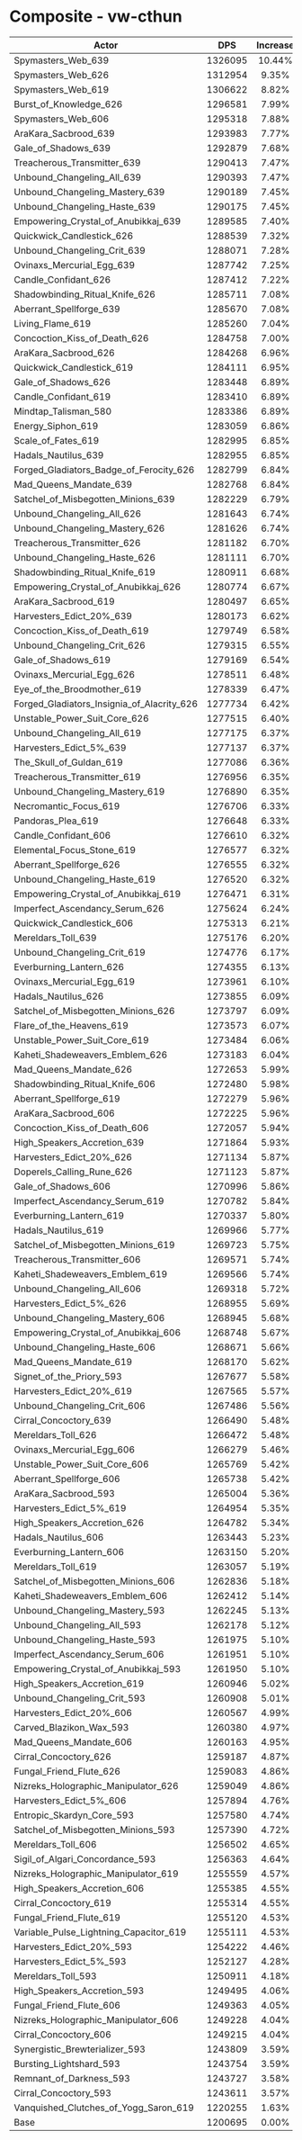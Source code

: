 # Composite - vw-cthun
| Actor | DPS | Increase |
|---|:---:|:---:|
|Spymasters_Web_639|1326095|10.44%|
|Spymasters_Web_626|1312954|9.35%|
|Spymasters_Web_619|1306622|8.82%|
|Burst_of_Knowledge_626|1296581|7.99%|
|Spymasters_Web_606|1295318|7.88%|
|AraKara_Sacbrood_639|1293983|7.77%|
|Gale_of_Shadows_639|1292879|7.68%|
|Treacherous_Transmitter_639|1290413|7.47%|
|Unbound_Changeling_All_639|1290393|7.47%|
|Unbound_Changeling_Mastery_639|1290189|7.45%|
|Unbound_Changeling_Haste_639|1290175|7.45%|
|Empowering_Crystal_of_Anubikkaj_639|1289585|7.40%|
|Quickwick_Candlestick_626|1288539|7.32%|
|Unbound_Changeling_Crit_639|1288071|7.28%|
|Ovinaxs_Mercurial_Egg_639|1287742|7.25%|
|Candle_Confidant_626|1287412|7.22%|
|Shadowbinding_Ritual_Knife_626|1285711|7.08%|
|Aberrant_Spellforge_639|1285670|7.08%|
|Living_Flame_619|1285260|7.04%|
|Concoction_Kiss_of_Death_626|1284758|7.00%|
|AraKara_Sacbrood_626|1284268|6.96%|
|Quickwick_Candlestick_619|1284111|6.95%|
|Gale_of_Shadows_626|1283448|6.89%|
|Candle_Confidant_619|1283410|6.89%|
|Mindtap_Talisman_580|1283386|6.89%|
|Energy_Siphon_619|1283059|6.86%|
|Scale_of_Fates_619|1282995|6.85%|
|Hadals_Nautilus_639|1282955|6.85%|
|Forged_Gladiators_Badge_of_Ferocity_626|1282799|6.84%|
|Mad_Queens_Mandate_639|1282768|6.84%|
|Satchel_of_Misbegotten_Minions_639|1282229|6.79%|
|Unbound_Changeling_All_626|1281643|6.74%|
|Unbound_Changeling_Mastery_626|1281626|6.74%|
|Treacherous_Transmitter_626|1281182|6.70%|
|Unbound_Changeling_Haste_626|1281111|6.70%|
|Shadowbinding_Ritual_Knife_619|1280911|6.68%|
|Empowering_Crystal_of_Anubikkaj_626|1280774|6.67%|
|AraKara_Sacbrood_619|1280497|6.65%|
|Harvesters_Edict_20%_639|1280173|6.62%|
|Concoction_Kiss_of_Death_619|1279749|6.58%|
|Unbound_Changeling_Crit_626|1279315|6.55%|
|Gale_of_Shadows_619|1279169|6.54%|
|Ovinaxs_Mercurial_Egg_626|1278511|6.48%|
|Eye_of_the_Broodmother_619|1278339|6.47%|
|Forged_Gladiators_Insignia_of_Alacrity_626|1277734|6.42%|
|Unstable_Power_Suit_Core_626|1277515|6.40%|
|Unbound_Changeling_All_619|1277175|6.37%|
|Harvesters_Edict_5%_639|1277137|6.37%|
|The_Skull_of_Guldan_619|1277086|6.36%|
|Treacherous_Transmitter_619|1276956|6.35%|
|Unbound_Changeling_Mastery_619|1276890|6.35%|
|Necromantic_Focus_619|1276706|6.33%|
|Pandoras_Plea_619|1276648|6.33%|
|Candle_Confidant_606|1276610|6.32%|
|Elemental_Focus_Stone_619|1276577|6.32%|
|Aberrant_Spellforge_626|1276555|6.32%|
|Unbound_Changeling_Haste_619|1276520|6.32%|
|Empowering_Crystal_of_Anubikkaj_619|1276471|6.31%|
|Imperfect_Ascendancy_Serum_626|1275624|6.24%|
|Quickwick_Candlestick_606|1275313|6.21%|
|Mereldars_Toll_639|1275176|6.20%|
|Unbound_Changeling_Crit_619|1274776|6.17%|
|Everburning_Lantern_626|1274355|6.13%|
|Ovinaxs_Mercurial_Egg_619|1273961|6.10%|
|Hadals_Nautilus_626|1273855|6.09%|
|Satchel_of_Misbegotten_Minions_626|1273797|6.09%|
|Flare_of_the_Heavens_619|1273573|6.07%|
|Unstable_Power_Suit_Core_619|1273484|6.06%|
|Kaheti_Shadeweavers_Emblem_626|1273183|6.04%|
|Mad_Queens_Mandate_626|1272653|5.99%|
|Shadowbinding_Ritual_Knife_606|1272480|5.98%|
|Aberrant_Spellforge_619|1272279|5.96%|
|AraKara_Sacbrood_606|1272225|5.96%|
|Concoction_Kiss_of_Death_606|1272057|5.94%|
|High_Speakers_Accretion_639|1271864|5.93%|
|Harvesters_Edict_20%_626|1271134|5.87%|
|Doperels_Calling_Rune_626|1271123|5.87%|
|Gale_of_Shadows_606|1270996|5.86%|
|Imperfect_Ascendancy_Serum_619|1270782|5.84%|
|Everburning_Lantern_619|1270337|5.80%|
|Hadals_Nautilus_619|1269966|5.77%|
|Satchel_of_Misbegotten_Minions_619|1269723|5.75%|
|Treacherous_Transmitter_606|1269571|5.74%|
|Kaheti_Shadeweavers_Emblem_619|1269566|5.74%|
|Unbound_Changeling_All_606|1269318|5.72%|
|Harvesters_Edict_5%_626|1268955|5.69%|
|Unbound_Changeling_Mastery_606|1268945|5.68%|
|Empowering_Crystal_of_Anubikkaj_606|1268748|5.67%|
|Unbound_Changeling_Haste_606|1268671|5.66%|
|Mad_Queens_Mandate_619|1268170|5.62%|
|Signet_of_the_Priory_593|1267677|5.58%|
|Harvesters_Edict_20%_619|1267565|5.57%|
|Unbound_Changeling_Crit_606|1267486|5.56%|
|Cirral_Concoctory_639|1266490|5.48%|
|Mereldars_Toll_626|1266472|5.48%|
|Ovinaxs_Mercurial_Egg_606|1266279|5.46%|
|Unstable_Power_Suit_Core_606|1265769|5.42%|
|Aberrant_Spellforge_606|1265738|5.42%|
|AraKara_Sacbrood_593|1265004|5.36%|
|Harvesters_Edict_5%_619|1264954|5.35%|
|High_Speakers_Accretion_626|1264782|5.34%|
|Hadals_Nautilus_606|1263443|5.23%|
|Everburning_Lantern_606|1263150|5.20%|
|Mereldars_Toll_619|1263057|5.19%|
|Satchel_of_Misbegotten_Minions_606|1262836|5.18%|
|Kaheti_Shadeweavers_Emblem_606|1262412|5.14%|
|Unbound_Changeling_Mastery_593|1262245|5.13%|
|Unbound_Changeling_All_593|1262178|5.12%|
|Unbound_Changeling_Haste_593|1261975|5.10%|
|Imperfect_Ascendancy_Serum_606|1261951|5.10%|
|Empowering_Crystal_of_Anubikkaj_593|1261950|5.10%|
|High_Speakers_Accretion_619|1260946|5.02%|
|Unbound_Changeling_Crit_593|1260908|5.01%|
|Harvesters_Edict_20%_606|1260567|4.99%|
|Carved_Blazikon_Wax_593|1260380|4.97%|
|Mad_Queens_Mandate_606|1260163|4.95%|
|Cirral_Concoctory_626|1259187|4.87%|
|Fungal_Friend_Flute_626|1259083|4.86%|
|Nizreks_Holographic_Manipulator_626|1259049|4.86%|
|Harvesters_Edict_5%_606|1257894|4.76%|
|Entropic_Skardyn_Core_593|1257580|4.74%|
|Satchel_of_Misbegotten_Minions_593|1257390|4.72%|
|Mereldars_Toll_606|1256502|4.65%|
|Sigil_of_Algari_Concordance_593|1256363|4.64%|
|Nizreks_Holographic_Manipulator_619|1255559|4.57%|
|High_Speakers_Accretion_606|1255385|4.55%|
|Cirral_Concoctory_619|1255314|4.55%|
|Fungal_Friend_Flute_619|1255120|4.53%|
|Variable_Pulse_Lightning_Capacitor_619|1255111|4.53%|
|Harvesters_Edict_20%_593|1254222|4.46%|
|Harvesters_Edict_5%_593|1252127|4.28%|
|Mereldars_Toll_593|1250911|4.18%|
|High_Speakers_Accretion_593|1249495|4.06%|
|Fungal_Friend_Flute_606|1249363|4.05%|
|Nizreks_Holographic_Manipulator_606|1249228|4.04%|
|Cirral_Concoctory_606|1249215|4.04%|
|Synergistic_Brewterializer_593|1243809|3.59%|
|Bursting_Lightshard_593|1243754|3.59%|
|Remnant_of_Darkness_593|1243727|3.58%|
|Cirral_Concoctory_593|1243611|3.57%|
|Vanquished_Clutches_of_Yogg_Saron_619|1220255|1.63%|
|Base|1200695|0.00%|

